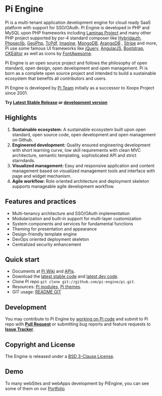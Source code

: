 Pi Engine
=================

Pi is a multi-tenant application development engine for cloud ready SaaS platform with support for SSO/OAuth.
Pi Engine is developed in PHP and MySQL upon PHP frameworks including [Laminas Project](https://github.com/laminas) and many other PHP project supported by psr-4 standard composer like [Hybridauth](https://github.com/hybridauth/hybridauth), [Phpseclib](https://github.com/phpseclib/phpseclib), [GeoPhp](https://github.com/phayes/geoPHP), [TcPdf](https://github.com/tecnickcom/tcpdf), [Imagine](https://github.com/avalanche123/Imagine), [MongoDB](https://github.com/mongodb/mongo-php-library), [ArangoDB](https://github.com/arangodb/arangodb-php) , [Stripe](https://github.com/stripe/stripe-php) and more, Pi use some famous UI frameworks like [jQuery](https://github.com/jquery/jquery), [AngularJS](https://github.com/angular/angular.js), [Bootstrap](https://github.com/twbs/bootstrap), [CKEditor](https://github.com/ckeditor/ckeditor-dev) as well as icons by [FontAwesome](http://fortawesome.github.io/Font-Awesome/icons/).

Pi Engine is an open source project and follows the philosophy of open standard, open design, open development and open management. Pi is born as a complete open source project and intended to build a sustainable ecosystem that benefits all contributors and users.

Pi Engine is developed by [Pi Team](https://github.com/pi-engine/pi/wiki/Pi-Team) initially as a successor to Xoops Project since 2001.

**Try [Latest Stable Release](https://github.com/pi-engine/pi/releases/latest) or [development version](https://github.com/pi-engine/pi/archive/develop.zip)**


Highlights
-------------
1. **Sustainable ecosystem:** A sustainable ecosystem built upon open standard, open source code, open development and open management on Github.
2. **Engineered development:** Quality ensured engineering development with short learning curve, low skill requirements with clean MVC architecture, semantic templating, sophisticated API and strict starndards.
3. **Visualized management:** Easy and responsive application and content management based on visualized management tools and interface with page and widget mechanism.
4. **Agile workflow:** Role oriented architecture and deployment skeleton supports manageable agile development workflow.


Features and practices
----------------------
* Multi-tenancy architecture and SSO/OAuth implementation
* Modularization and built-in support for multi-layer customization
* System components and services for fundamental functions
* Theming for presentation and appearance
* Design-friendly template engine
* DevOps oriented deployment skeleton
* Centralized security enhancement


Quick start
-----------
* Documents at [Pi Wiki](https://github.com/pi-engine/pi/wiki) and [APIs](http://api.piengine.org).
* Download the [latest stable code](https://github.com/pi-engine/pi/releases/latest) and [latest dev code](https://github.com/pi-engine/pi/zipball/develop).
* Clone Pi repo `git clone git://github.com/pi-engine/pi.git`.
* Resources: [Pi modules](https://github.com/pi-module), [Pi themes](https://github.com/pi-theme).
* GIT usage: [README GIT](README-GIT.md)


Development
----------

You may contribute to Pi Engine by [working on Pi code](https://github.com/pi-engine/pi/blob/develop/doc/README-GIT.md) and submit to Pi repo with **[Pull Request](https://help.github.com/articles/using-pull-requests)** or submitting bug reports and feature requests to **[Issue Tracker](https://github.com/pi-engine/pi/issues)**.


Copyright and License
---------------------

The Engine is released under a [BSD 3-Clause License](https://piengine.org/license.txt).


Demo
-----
To many webSites and webApps development by PiEngine, you can see some of them on our [Portfolio](https://github.com/pi-engine/pi/wiki/Portfolio)

